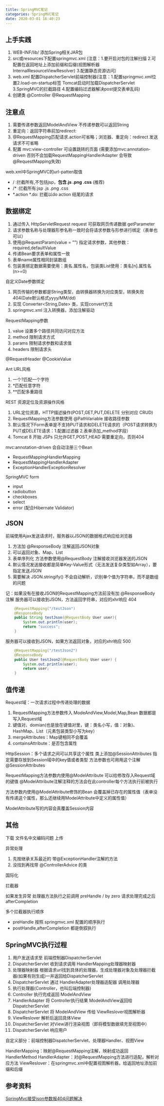 ```yaml
---
title: SpringMVC笔记
categories: SpringMVC笔记
date: 2020-03-01 16:40:23
---
```

## 上手实践
1. WEB-INF/lib/ 添加Spring相关JAR包 
2. src或resources下配置springmvc.xml (注意：1.要开启对包的注解扫描 2.可配置在返回地址上添加前缀和后缀(视图解析器InternalResourceViewResolver) 3.配置静态资源访问）
3. web.xml 配置DispatcherServlet前端控制器(注意：1.配置springmvc.xml位置2.load-on-startup标签 Tomcat启动时加载DispatcherServlet 3.SpringMVC的拦截路径 4.配置编码过滤器解决post提交表单乱码)
4. 创建类 @Controller @RequestMapping

## 注意点
1. 需要传递参数返回ModelAndView 不传递参数可以返回String
2. 重定向：返回字符串前加redirect:
3. @RequestMapping匹配请求.action可省略；浏览器、重定向：redirect 发送请求不可省略
4. 配置 mvc:view-controller 可设置跳转的页面 (需要添加mvc:annotation-driven 否则不会加载RequestMappingHandlerAdapter 会导致@RequestMapping失效)


web.xml中SpringMVC的url-patten取值
- / :拦截所有,不包括jsp，**包含.js .png .css** (推荐) 
- /* :拦截所有:jsp .js .png .css  
- *.action *.do: 拦截以do action 结尾的请求
	
## 数据绑定
1. 通过传入 HttpServletRequest request 可获取网页传递数据 getParameter
2. 请求参数名称与处理器形参名称一致时会将请求参数与形参进行绑定（表单也可以）
3. 使用@RequestParam(value = "") 指定请求参数，其他参数：required,defaultValue 
4. 传递Bean要求表单和属性一致
5. 表单name属性相同封装数组
6. 包装类绑定数据需要使用：类名.属性名，包装类List使用：类名[n].属性名 (n>=0)

自定义Date参数绑定
1. 网页传输的参数都是String类型，由转换器转换为对应类型，转换失败404(Date默认格式yyyy/MM/dd)
2. 实现 Converter<String,Date> 类，实现convert方法
3. springmvc.xml 注入转换器，添加注解驱动

RequestMapping参数
1. value 设置多个路径共同访问对应方法
2. method 限制请求方式
3. params 限制请求参数和请求值
4. headers 限制请求头

@RequestHeader
@CookieValue


Ant URL风格
1. 一个?匹配一个字符
2. *匹配任意字符
3. **匹配多重路径

REST 资源定位及资源操作风格
1. URL定位资源，HTTP描述操作(POST,GET,PUT,DELETE 分别对应 CRUD)
2. RequestMapping方法参数使用 @PathVariable 接收路径参数 
3. 默认情况下Form表单是不支持PUT请求和DELETE请求的（POST请求转换为PUT或DELETE请求：1.配置过滤器 2.表单添加_method字段）
4. Tomcat 8 开始 JSPs 只允许GET,POST,HEAD 需要重定向，否则404


mvc:annotation-driven
会自动注册三个Bean
- RequestMappingHandlerMapping
- RequestMappingHandlerAdapter
- ExceptionHandlerExceptionResolver


SpringMVC form
- input
- radiobutton
- checkboxes
- select
- error (配合Hibernate Validator)

## JSON
前端使用Ajax发送请求时，服务器以JSON的数据格式响应给浏览器
1. 方法加 @ResponseBody 注解返回JSON对象
2. 可以返回对象、Map、List
3. 表单序列化 方法参数使用@RequestBody 注解接收浏览器发送的JSON
4. 默认情况发送接收都是简单Key-Value形式（无法发送复杂类型如Array），要指定发送JSON
5. 需要解决 JSON.stringify() 不会自动解析，识别单个值为字符串，而不是数组的问题

记：如果没有在接收JSON的RequestMapping方法前没有加 @ResponseBody 注解
服务器可以接收到JSON，方法返回字符串，对应的xhr响应 404
```java
    @RequestMapping("/testJson")
    @ResponseBody
    public String testJson(@RequestBody User user){
        System.out.println(user);
        return "success";
    }
```
服务器可以接收到JSON，如果方法返回对象，对应的xhr响应 500
```java
    @RequestMapping("/testJson2")
    @ResponseBody
    public User testJson2(@RequestBody User user) {
        System.out.println(user);
        return user;
    }
```

## 值传递
Request域：一次请求过程中传递处理的数据
1. RequestMapping方法参数传入 ModeAndView,Model,Map,Bean 数据都是写入Request域
2. 键值对、domian(也是放在键值对里，键：类名小写，值：对象)、HashMap、List（元素包装类型小写为key）
3. mergeAttributes：Map键相同不会覆盖 
4. containsAttribute：是否包含属性

HttpSession：多个请求之间可以共享这个属性
类上添加@SessionAttributes 指定需要存放到Session域中的key值或者类型
方法参数也可用用这个注解@SessionAttributes

RequestMapping方法参数内使用@ModelAttribute 可以给修改存入Request域的键值
@ModelAttribute注解注释的方法会在此controller每个方法执行前被执行

方法参数内使用@ModelAttribute修饰的Bean 会覆盖掉已存在的属性值（表单没有传递这个属性，那么还继续用ModelAttribute中定义的属性值）

ModelAttribute写的内容会真覆盖Session内容


## 其他
下载
文件名中文编码问题
上传

异常处理
1. 先按继承关系最近的 带@ExceptionHandler注解的方法
2. 没找到再找带 @ControllerAdvice 的类

国际化

拦截器

如果发生异常
    处理器方法执行之前调用 preHandle
    / by zero
    请求处理完成之后 afterCompletion

多个拦截器执行顺序
- preHandle 按照 springmvc.xml 配置的顺序执行
- postHandle,afterCompletion 都是倒叙执行
## SpringMVC执行过程
1. 用户发送请求至 前端控制器DispatcherServlet
2. DispatcherServlet 收到请求调用 HandlerMapping处理器映射器
3. 处理器映射器 根据请求url找到具体的处理器，生成处理器对象及处理器拦截器(如果有则生成)一并返回给DispatcherServlet
4. DispatcherServlet 通过 HandlerAdapter处理器适配器 调用处理器
5. 执行处理器(Controller，也叫后端控制器)
6. Controller 执行完成返回 ModelAndView
7. HandlerAdapter 将 Controller执行结果 ModelAndView返回给 DispatcherServlet
8. DispatcherServlet 将 ModelAndView 传给 ViewReslover视图解析器
9. ViewReslover 解析后返回具体View
10. DispatcherServlet 对View进行渲染视图（即将模型数据填充至视图中）
11. DispatcherServlet 响应用户

自定义部分：前端控制器DispatcherServlet、处理器Handler、视图View

HandlerMapping：映射@RequestMapping注解，映射成功返回HandlerMethod
HandlerAdapter：对@RequestMapping方法进行适配，解析对应方法
ViewReslover：在springmvc.xml中配置视图解析器，给返回地址添加前缀和后缀


## 参考资料
[SpringMvc接受json参数报404问题解决](https://blog.csdn.net/little_pig_lxl/article/details/88249255)